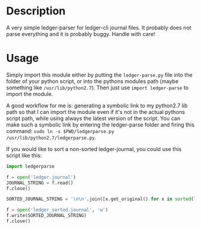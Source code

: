 # Description

A very simple ledger-parser for ledger-cli journal files. It probably does not parse everything and it is probably buggy. Handle with care!

# Usage

Simply import this module either by putting the `ledger-parse.py` file into the folder of your python script, or into the pythons modules path (maybe something like `/usr/lib/python2.7`). Then just use `import ledger-parse` to import the module.

A good workflow for me is: generating a symbolic link to my python2.7 lib path so that I can import the module even if it's not in the actual pythons script path, while using always the latest version of the script. You can make such a symbolic link by entering the ledger-parse folder and firing this command: `sudo ln -s $PWD/ledgerparse.py /usr/lib/python2.7/ledgerparse.py`.

If you would like to sort a non-sorted ledger-journal, you could use this script like this:

```python
import ledgerparse

f = open('ledger.journal')
JOURNAL_STRING = f.read()
f.close()

SORTED_JOURNAL_STRING = '\n\n'.join([x.get_original() for x in sorted(ledgerparse.string_to_ledger(JOURNAL_STRING), key=lambda y: y.date)])

f = open('ledger_sorted.journal', 'w')
f.write(SORTED_JOURNAL_STRING)
f.close()
```